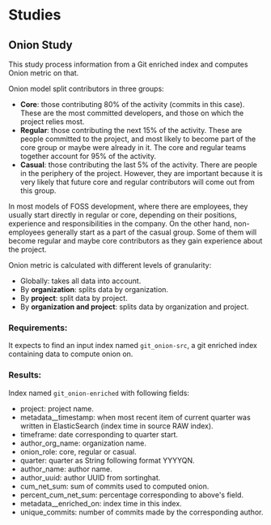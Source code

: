 # Studies

## Onion Study

This study process information from a Git enriched index and computes Onion metric on that.

Onion model split contributors in three groups:
* **Core**: those contributing 80% of the activity (commits in this case). 
  These are the most committed developers, and those on which the project relies most.
* **Regular**: those contributing the next 15% of the activity. These are people committed
  to the project, and most likely to become part of the core group or maybe were already
  in it. The core and regular teams together account for 95% of the activity.
* **Casual**: those contributing the last 5% of the activity. There are people in
  the periphery of the project. However, they are important because it is very likely
  that future core and regular contributors will come out from this group.

In most models of FOSS development, where there are employees, they usually start directly
in regular or core, depending on their positions, experience and responsibilities in
the company. On the other hand, non-employees generally start as a part of the
casual group. Some of them will become regular and maybe core contributors as they gain
experience about the project.


Onion metric is calculated with different levels of granularity:
*  Globally: takes all data into account.
* By **organization**: splits data by organization.
* By **project**: split data by project.
* By **organization and project**: splits data by organization and project.



### Requirements:
It expects to find an input index named `git_onion-src`, a git enriched index containing 
data to compute onion on.

### Results: 

Index named `git_onion-enriched` with following fields:

* project: project name.
* metadata__timestamp: when most recent item of current quarter was written in ElasticSearch (index time in source RAW index).
* timeframe: date corresponding to quarter start.
* author_org_name: organization name.
* onion_role: core, regular or casual.
* quarter: quarter as String following format YYYYQN.
* author_name: author name.
* author_uuid: author UUID from sortinghat.
* cum_net_sum: sum of commits used to computed onion.
* percent_cum_net_sum: percentage corresponding to above's field.
* metadata__enriched_on: index time in this index.
* unique_commits: number of commits made by the corresponding author.